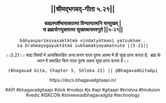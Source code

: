 <center><h2>||श्रीमद्‍भगवद्‍-गीता ५.२१||</h2>
<h3>बाह्यस्पर्शेष्वसक्तात्मा विन्दत्यात्मनि यत्सुखम् |<br/>स ब्रह्मयोगयुक्तात्मा सुखमक्षयमश्नुते ||५-२१||</h3>
<pre>bāhyasparśeṣvasaktātmā vindatyātmani yatsukham .<br/>sa brahmayogayuktātmā sukhamakṣayamaśnute ||5-21||</pre>
<p>।।5.21।। बाह्य विषयों में आसक्तिरहित अन्त:करण वाला पुरुष आत्मा में ही सुख प्राप्त करता है;  ब्रह्म के ध्यान में समाहित चित्त वाला पुरुष अक्षय सुख प्राप्त करता है।।</p>
<pre>(Bhagavad Gita, Chapter 5, Shloka 21) || @BhagavadGitaApi</pre><p>https://docs.bhagavadgitaapi.in/</p><p>#API #bhagavadgitaapi #slok #nodejs #js #api #gitaapi #krishna #hinduism #vedic #ISKCON #shreemadbhagavadgita #technology</p></center>